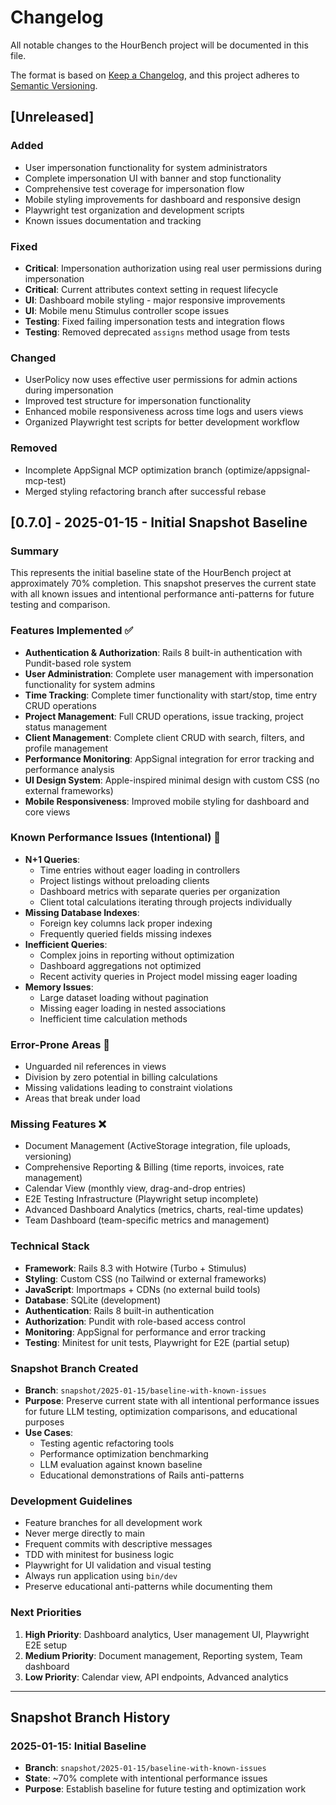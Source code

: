 # Changelog

All notable changes to the HourBench project will be documented in this file.

The format is based on [Keep a Changelog](https://keepachangelog.com/en/1.0.0/),
and this project adheres to [Semantic Versioning](https://semver.org/spec/v2.0.0.html).

## [Unreleased]

### Added
- User impersonation functionality for system administrators
- Complete impersonation UI with banner and stop functionality
- Comprehensive test coverage for impersonation flow
- Mobile styling improvements for dashboard and responsive design
- Playwright test organization and development scripts
- Known issues documentation and tracking

### Fixed
- **Critical**: Impersonation authorization using real user permissions during impersonation
- **Critical**: Current attributes context setting in request lifecycle
- **UI**: Dashboard mobile styling - major responsive improvements
- **UI**: Mobile menu Stimulus controller scope issues
- **Testing**: Fixed failing impersonation tests and integration flows
- **Testing**: Removed deprecated `assigns` method usage from tests

### Changed
- UserPolicy now uses effective user permissions for admin actions during impersonation
- Improved test structure for impersonation functionality
- Enhanced mobile responsiveness across time logs and users views
- Organized Playwright test scripts for better development workflow

### Removed
- Incomplete AppSignal MCP optimization branch (optimize/appsignal-mcp-test)
- Merged styling refactoring branch after successful rebase

## [0.7.0] - 2025-01-15 - Initial Snapshot Baseline

### Summary
This represents the initial baseline state of the HourBench project at approximately 70% completion. This snapshot preserves the current state with all known issues and intentional performance anti-patterns for future testing and comparison.

### Features Implemented ✅
- **Authentication & Authorization**: Rails 8 built-in authentication with Pundit-based role system
- **User Administration**: Complete user management with impersonation functionality for system admins
- **Time Tracking**: Complete timer functionality with start/stop, time entry CRUD operations
- **Project Management**: Full CRUD operations, issue tracking, project status management
- **Client Management**: Complete client CRUD with search, filters, and profile management
- **Performance Monitoring**: AppSignal integration for error tracking and performance analysis
- **UI Design System**: Apple-inspired minimal design with custom CSS (no external frameworks)
- **Mobile Responsiveness**: Improved mobile styling for dashboard and core views

### Known Performance Issues (Intentional) 🐛
- **N+1 Queries**: 
  - Time entries without eager loading in controllers
  - Project listings without preloading clients
  - Dashboard metrics with separate queries per organization
  - Client total calculations iterating through projects individually
- **Missing Database Indexes**: 
  - Foreign key columns lack proper indexing
  - Frequently queried fields missing indexes
- **Inefficient Queries**:
  - Complex joins in reporting without optimization
  - Dashboard aggregations not optimized
  - Recent activity queries in Project model missing eager loading
- **Memory Issues**:
  - Large dataset loading without pagination
  - Missing eager loading in nested associations
  - Inefficient time calculation methods

### Error-Prone Areas 🚨
- Unguarded nil references in views
- Division by zero potential in billing calculations
- Missing validations leading to constraint violations
- Areas that break under load

### Missing Features ❌
- Document Management (ActiveStorage integration, file uploads, versioning)
- Comprehensive Reporting & Billing (time reports, invoices, rate management)
- Calendar View (monthly view, drag-and-drop entries)
- E2E Testing Infrastructure (Playwright setup incomplete)
- Advanced Dashboard Analytics (metrics, charts, real-time updates)
- Team Dashboard (team-specific metrics and management)

### Technical Stack
- **Framework**: Rails 8.3 with Hotwire (Turbo + Stimulus)
- **Styling**: Custom CSS (no Tailwind or external frameworks)
- **JavaScript**: Importmaps + CDNs (no external build tools)
- **Database**: SQLite (development)
- **Authentication**: Rails 8 built-in authentication
- **Authorization**: Pundit with role-based access control
- **Monitoring**: AppSignal for performance and error tracking
- **Testing**: Minitest for unit tests, Playwright for E2E (partial setup)

### Snapshot Branch Created
- **Branch**: `snapshot/2025-01-15/baseline-with-known-issues`
- **Purpose**: Preserve current state with all intentional performance issues for future LLM testing, optimization comparisons, and educational purposes
- **Use Cases**: 
  - Testing agentic refactoring tools
  - Performance optimization benchmarking
  - LLM evaluation against known baseline
  - Educational demonstrations of Rails anti-patterns

### Development Guidelines
- Feature branches for all development work
- Never merge directly to main
- Frequent commits with descriptive messages
- TDD with minitest for business logic
- Playwright for UI validation and visual testing
- Always run application using `bin/dev`
- Preserve educational anti-patterns while documenting them

### Next Priorities
1. **High Priority**: Dashboard analytics, User management UI, Playwright E2E setup
2. **Medium Priority**: Document management, Reporting system, Team dashboard
3. **Low Priority**: Calendar view, API endpoints, Advanced analytics

---

## Snapshot Branch History

### 2025-01-15: Initial Baseline
- **Branch**: `snapshot/2025-01-15/baseline-with-known-issues`
- **State**: ~70% complete with intentional performance issues
- **Purpose**: Establish baseline for future testing and optimization work
